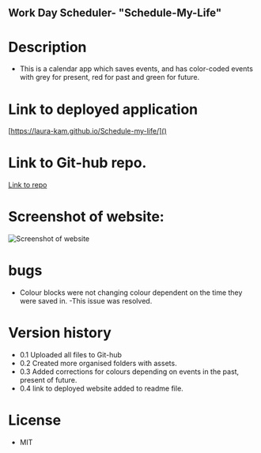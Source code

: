 ## Work Day Scheduler- "Schedule-My-Life"

# Description

- This is a calendar app which saves events, and has color-coded events with grey for present, red for past and green for future.

# Link to deployed application

[https://laura-kam.github.io/Schedule-my-life/]()

# Link to Git-hub repo.

[Link to repo](https://github.com/Laura-Kam/Schedule-my-life)

# Screenshot of website:

![Screenshot of website](https://github.com/Laura-Kam/Schedule-my-life/issues/1#issue-1328676482)

# bugs

- Colour blocks were not changing colour dependent on the time they were saved in.
  -This issue was resolved.

# Version history

- 0.1 Uploaded all files to Git-hub
- 0.2 Created more organised folders with assets.
- 0.3 Added corrections for colours depending on events in the past, present of future.
- 0.4 link to deployed website added to readme file.

# License

- MIT
